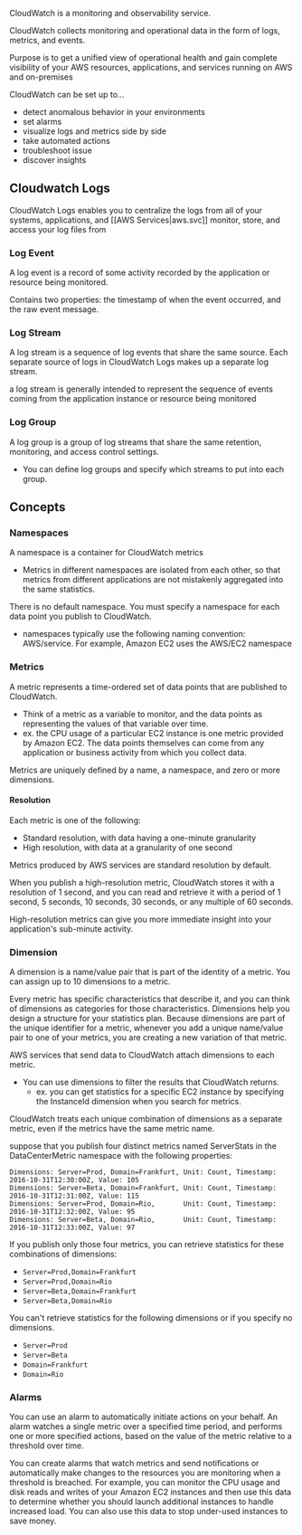 
CloudWatch is a monitoring and observability service.

CloudWatch collects monitoring and operational data in the form of logs, metrics, and events.

Purpose is to get a unified view of operational health and gain complete visibility of your AWS resources, applications, and services running on AWS and on-premises

CloudWatch can be set up to...
- detect anomalous behavior in your environments
- set alarms
- visualize logs and metrics side by side
- take automated actions
- troubleshoot issue
- discover insights

## Cloudwatch Logs
CloudWatch Logs enables you to centralize the logs from all of your systems, applications, and [[AWS Services|aws.svc]]
monitor, store, and access your log files from

### Log Event
A log event is a record of some activity recorded by the application or resource being monitored.

Contains two properties: the timestamp of when the event occurred, and the raw event message.

### Log Stream
A log stream is a sequence of log events that share the same source. Each separate source of logs in CloudWatch Logs makes up a separate log stream.

a log stream is generally intended to represent the sequence of events coming from the application instance or resource being monitored

### Log Group
A log group is a group of log streams that share the same retention, monitoring, and access control settings.
- You can define log groups and specify which streams to put into each group.

## Concepts

### Namespaces
A namespace is a container for CloudWatch metrics
- Metrics in different namespaces are isolated from each other, so that metrics from different applications are not mistakenly aggregated into the same statistics.

There is no default namespace. You must specify a namespace for each data point you publish to CloudWatch.
- namespaces typically use the following naming convention: AWS/service. For example, Amazon EC2 uses the AWS/EC2 namespace

### Metrics
A metric represents a time-ordered set of data points that are published to CloudWatch.
- Think of a metric as a variable to monitor, and the data points as representing the values of that variable over time.
- ex. the CPU usage of a particular EC2 instance is one metric provided by Amazon EC2. The data points themselves can come from any application or business activity from which you collect data.

Metrics are uniquely defined by a name, a namespace, and zero or more dimensions.

#### Resolution
Each metric is one of the following:
- Standard resolution, with data having a one-minute granularity
- High resolution, with data at a granularity of one second

Metrics produced by AWS services are standard resolution by default.

When you publish a high-resolution metric, CloudWatch stores it with a resolution of 1 second, and you can read and retrieve it with a period of 1 second, 5 seconds, 10 seconds, 30 seconds, or any multiple of 60 seconds.

High-resolution metrics can give you more immediate insight into your application's sub-minute activity.

### Dimension
A dimension is a name/value pair that is part of the identity of a metric. You can assign up to 10 dimensions to a metric.

Every metric has specific characteristics that describe it, and you can think of dimensions as categories for those characteristics. Dimensions help you design a structure for your statistics plan. Because dimensions are part of the unique identifier for a metric, whenever you add a unique name/value pair to one of your metrics, you are creating a new variation of that metric.

AWS services that send data to CloudWatch attach dimensions to each metric.
- You can use dimensions to filter the results that CloudWatch returns.
	- ex. you can get statistics for a specific EC2 instance by specifying the InstanceId dimension when you search for metrics.

CloudWatch treats each unique combination of dimensions as a separate metric, even if the metrics have the same metric name.

suppose that you publish four distinct metrics named ServerStats in the DataCenterMetric namespace with the following properties:

```
Dimensions: Server=Prod, Domain=Frankfurt, Unit: Count, Timestamp: 2016-10-31T12:30:00Z, Value: 105
Dimensions: Server=Beta, Domain=Frankfurt, Unit: Count, Timestamp: 2016-10-31T12:31:00Z, Value: 115
Dimensions: Server=Prod, Domain=Rio,       Unit: Count, Timestamp: 2016-10-31T12:32:00Z, Value: 95
Dimensions: Server=Beta, Domain=Rio,       Unit: Count, Timestamp: 2016-10-31T12:33:00Z, Value: 97
```

If you publish only those four metrics, you can retrieve statistics for these combinations of dimensions:
- `Server=Prod,Domain=Frankfurt`
- `Server=Prod,Domain=Rio`
- `Server=Beta,Domain=Frankfurt`
- `Server=Beta,Domain=Rio`

You can't retrieve statistics for the following dimensions or if you specify no dimensions.
- `Server=Prod`
- `Server=Beta`
- `Domain=Frankfurt`
- `Domain=Rio`

### Alarms
You can use an alarm to automatically initiate actions on your behalf. An alarm watches a single metric over a specified time period, and performs one or more specified actions, based on the value of the metric relative to a threshold over time.

You can create alarms that watch metrics and send notifications or automatically make changes to the resources you are monitoring when a threshold is breached. For example, you can monitor the CPU usage and disk reads and writes of your Amazon EC2 instances and then use this data to determine whether you should launch additional instances to handle increased load. You can also use this data to stop under-used instances to save money.
